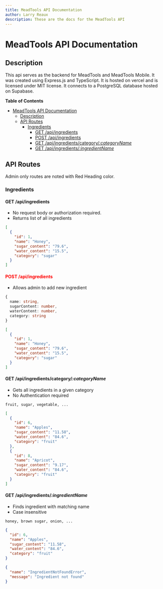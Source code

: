 ```yaml
---
title: MeadTools API Documentation
author: Larry Reaux
description: These are the docs for the MeadTools API
---
```


# MeadTools API Documentation

## Description

This api serves as the backend for MeadTools and MeadTools Mobile. It was created using Express.js and TypeScript. It is hosted on vercel and is licensed under MIT license. It connects to a PostgreSQL database hosted on Supabase.

**Table of Contents**

- [MeadTools API Documentation](#meadtools-api-documentation)
  - [Description](#description)
  - [API Routes](#api-routes)
    - [Ingredients](#ingredients)
      - [GET /api/ingredients](#get-apiingredients)
      - [POST /api/ingredients](#post-apiingredients)
      - [GET /api/ingredients/category/_:categoryName_](#get-apiingredientscategorycategoryname)
      - [GET /api/ingredients/_:ingredientName_](#get-apiingredientsingredientname)

## API Routes

Admin only routes are noted with Red Heading color.

### Ingredients

#### GET /api/ingredients

- No request body or authorization required.
- Returns list of all ingredients

```json title="Sample Response"
[
  {
    "id": 1,
    "name": "Honey",
    "sugar_content": "79.6",
    "water_content": "15.5",
    "category": "sugar"
  }
]
```

#### <span style="color: red">POST /api/ingredients<span>

- Allows admin to add new ingredient

```ts title="Request Parameters"
{
  name: string,
  sugarContent: number,
  waterContent: number,
  category: string
}
```

```json title="Sample Response"
[
  {
    "id": 1,
    "name": "Honey",
    "sugar_content": "79.6",
    "water_content": "15.5",
    "category": "sugar"
  }
]
```

#### GET /api/ingredients/category/_:categoryName_

- Gets all ingredients in a given category
- No Authentication required

```text title="Sample Parameters"
fruit, sugar, vegetable, ...

```

```json title="Sample Response"
[
  {
    "id": 6,
    "name": "Apples",
    "sugar_content": "11.58",
    "water_content": "84.6",
    "category": "fruit"
  },
  {
    "id": 8,
    "name": "Apricot",
    "sugar_content": "9.17",
    "water_content": "84.6",
    "category": "fruit"
  }
]
```

#### GET /api/ingredients/_:ingredientName_

- Finds ingredient with matching name
- Case insensitive

```text title="Sample Parameters"
honey, brown sugar, onion, ...

```

```json title="Sample Response"
{
  "id": 6,
  "name": "Apples",
  "sugar_content": "11.58",
  "water_content": "84.6",
  "category": "fruit"
}
```

```json title="Not Found"
{
  "name": "IngredientNotFoundError",
  "message": "Ingredient not found"
}
```
